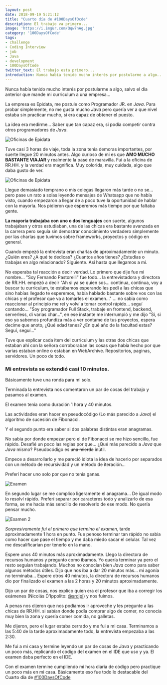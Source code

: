 ```yaml
---
layout: post
date: 2018-09-19 5:21:12
title: "Cuarto día de #100DaysOfOcde"
description: El trabajo va primero...
image: 'https://i.imgur.com/Qqw7nAg.jpg'
category: '100DaysOfCode'
tags:
- challenge
- Coding Interview
- job
- Java
- development
- 100DaysOfCode
twitter_text: El trabajo esta primero...
introduction: Nunca había tenido mucho interés por postularme a algo...
---
```


Nunca había tenido mucho interés por postularme a algo, salvo el día anterior que mande mi curriculum a una empresa...

La empresa es Epidata, me postule como Programador JR. en *Java*. Para probar simplemente, no me gusta mucho *Java* pero quería ver a que nivel estaba sin practicar mucho, si era capaz de obtener el puesto.

La idea era medirme... Saber que tan capaz era, si podía competir contra otros programadores de *Java*.

<img src="https://i.imgur.com/LKJzKyO.png" alt="Oficinas de Epidata" />

Tuve casi 3 horas de viaje, toda la zona tenia demoras importantes, por suerte llegue 20 minutos antes. Algo curioso de mi es que **AMO MUCHO BASTANTE VIAJAR** y realmente la pase de maravilla. Fui a la oficina de RR.HH. y la verdad era magnifica. Muy colorida, muy cuidada, algo que daba gusto de ver.

<img src="https://i.imgur.com/0or3WSd.jpg?1" alt="Oficinas de Epidata" />

Llegue demasiado temprano o mis colegas llegaron más tarde o no se... pero pase un rato a solas leyendo mensajes de Whatsapp que no había visto, cuando empezaron a llegar de a poco tuve la oportunidad de hablar con la mayoría.
Nos pidieron que esperemos más tiempo por que faltaba gente.

**La mayoría trabajaba con uno o dos lenguajes** con suerte, algunos trabajaban y otros estudiaban, una de las chicas era bastante avanzada en la carrera pero seguía sin demostrar conocimiento verdadero simplemente por las charlas que tuvimos sobre frameworks, proyectos y código en general.

Cuando empezó la entrevista eran charlas de aproximadamente un minuto. ¿Quién eres? ¿A qué te dedicas? ¿Cuantos años tienes? ¿Estudias o trabajas en algo relacionado? Siguiente. Así hasta que llegamos a mí.

No esperaba tal reacción a decir verdad. Lo primero que dije fue mi nombre... "Soy Fernando Pastorelli" fue todo... la entrevistadora y directora de RR.HH. empezó a decir "Ah si ya se quien sos... continua, continua, voy a buscar tu curriculum, te estábamos esperando les pedí a las chicas que sino habías llegado te esperemos, había hablado bastante sobre vos con las chicas y el profesor que va a tomarles el examen..." ... no sabia como reaccionar al principio me reí y volví a tomar control rápido... seguí contando... "Soy programador Full Stack, trabaje en frontend, backend, serverless, di varias char...", en ese instante me interrumpió y me dijo "Si, si eso ya sabemos profundiza más a ver contame de tus proyectos, espera decime que anoto, ¿Qué edad tenes? ¿En qué año de la facultad estas? Seguí, seguí..."

Tuve que explicar cada item del curriculum y las otras dos chicas que estaban ahí con la señora corroboraban las cosas que había hecho por que varias estaban online o estaban en WebArchive. Repositorios, paginas, servidores. Un poco de todo.

### Mi entrevista se extendió casi 10 minutos.

Básicamente tuve una ronda para mi solo.

Terminada la entrevista nos comentaron un par de cosas del trabajo y pasamos al examen.

El examen tenia como duración 1 hora y 40 minutos.

Las actividades eran hacer en pseudocódigo (Lo más parecido a *Java*) el algoritmo de sucesión de Fibonacci.

Y el segundo punto era saber si dos palabras distintas eran anagramas.

No sabia por donde empezar pero el de Fibonacci se me hizo sencillo, fue rápido.
Desafié un poco las reglas por que... ¿Qué más parecido a *Java* que *Java* mismo? Pseudocódigo es <del>una mierda</del> inútil.

Empece a desarrollarlo y me pareció idiota la idea de hacerlo por separados con un método de recursividad y un método de iteración...

Preferí hacer uno solo por que no tenia ganas.

![Examen](https://i.imgur.com/10F8LKx.jpg)

En segundo lugar se me complico ligeramente el anagrama...
De igual modo lo resolví rápido.
Preferí separar por caracteres todo y analizarlo de esa forma, se me hacia más sencillo de resolverlo de ese modo. No quería pensar mucho.

![Examen 2](https://i.imgur.com/7nwwJJD.jpg)

*Sorpresivamente fui el primero que termino el examen*, tarde aproximadamente 1 hora en punto.
Fue penoso terminar tan rápido no sabia como hacer que pase el tiempo y me daba miedo sacar el celular. Tal vez me descalificarian por tenerlo en la mano.

Espere unos 40 minutos más aproximadamente. Llego la directora de recursos humanos y pregunto como íbamos. Yo quería terminar ya pero el resto seguían trabajando. Muchos no conocían bien *Java* como para saber algunos métodos útiles.
Dijo que nos iba a dar 20 minutos más... mi agonía no terminaba...
Espere otros 40 minutos, la directora de recursos humanos dio por finalizado el examen a las 2 horas y 20 minutos aproximadamente.

Dijo un par de cosas, nos explico quien era el profesor que iba a corregir los exámenes (Nicolás D'Ippolito:  [@srdipi](https://twitter.com/srdipi)) y nos fuimos.

A penas nos dijeron que nos podíamos ir aproveche y les pregunte a las chicas de RR.HH. si sabían donde podía comprar algo de comer, no conocía muy bien la zona y quería comer comida, no galletas.

Me dijeron, pero el lugar estaba cerrado y me fui a mi casa. Terminamos a las 5:40 de la tarde aproximadamente todo, la entrevista empezaba a las 2:30.

Me fui a mi casa y termine leyendo un par de cosas de *Java* y practicando un poco más, replicando el código del examen en el IDE que uso y ya. El examen daba perfecto en el IDE.

Con el examen termine cumpliendo mi hora diaria de código pero practique un poco más en mi casa. Básicamente eso fue todo lo destacable del Cuarto día de [#100DaysOfCode](twitter.com/search?q=%23100DaysOfCode)
